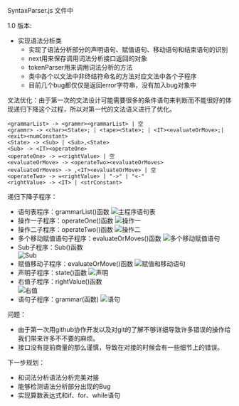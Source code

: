 SyntaxParser.js 文件中

1.0 版本:
 - 实现语法分析类
    - 实现了语法分析部分的声明语句、赋值语句、移动语句和结束语句的识别
    - next用来保存调用词法分析接口返回的对象
    - tokenParser用来调用词法分析的方法
    - 类中各个以文法中非终结符命名的方法对应文法中各个子程序
    - 目前几个bug都仅仅是返回error字符串，没有加入bug对象中

文法优化：由于第一次的文法设计可能需要很多的条件语句来判断而不能很好的体现递归下降这个过程，所以对第一代的文法语义进行了优化。

    <grammarList> -> <grammr><grammarList> | 空
    <grammr> -> <char><State>; | <tape><State>; | <IT><evaluateOrMove>;| <exit><numConstant>
    <State> -> <Sub> | <Sub>,<State>
    <Sub> -> <IT><operateOne>
    <operateOne> -> =<rightValue> | 空
    <evaluateOrMove> -> <operateTwo><evaluateOrMoves>
    <evaluateOrMoves> -> ,<IT><evaluateOrMove> | 空
    <operateTwo> -> =<rightValue> | "->" | "<-"
    <rightValue> -> <IT> | <strConstant>

递归下降子程序：

 - 语句表程序：grammarList()函数
    ![主程序语句表](https://user-images.githubusercontent.com/58028260/86465437-30b88600-bd64-11ea-92c4-209cb7a2b0af.png)
 - 操作一子程序：operateOne()函数
    ![操作一](https://user-images.githubusercontent.com/58028260/86465047-61e48680-bd63-11ea-9727-10cfe31de12b.png)
 - 操作二子程序：operateTwo()函数
    ![操作二](https://user-images.githubusercontent.com/58028260/86465060-6c068500-bd63-11ea-8b13-ae54d5b9b25c.png)
 - 多个移动赋值语句子程序：evaluateOrMoves()函数
    ![多个移动赋值语句](https://user-images.githubusercontent.com/58028260/86464915-221d9f00-bd63-11ea-80ca-11a3661a2776.png)
 - Sub子程序：Sub()函数    
    ![Sub](https://user-images.githubusercontent.com/58028260/86465426-2b5b3b80-bd64-11ea-8a2b-991a08185719.png)
 - 赋值移动子程序：evaluateOrMove()函数
    ![赋值和移动语句](https://user-images.githubusercontent.com/58028260/86465429-2d24ff00-bd64-11ea-86cb-48453f0807a8.png)
 - 声明子程序：state()函数
    ![声明](https://user-images.githubusercontent.com/58028260/86465430-2e562c00-bd64-11ea-92ef-db9c13ab8f55.png)
 - 右值子程序：rightValue()函数   
    ![右值](https://user-images.githubusercontent.com/58028260/86465434-2eeec280-bd64-11ea-8e31-68314230d967.png)
 - 语句子程序：grammar(函数) 
    ![语句](https://user-images.githubusercontent.com/58028260/86465436-301fef80-bd64-11ea-940d-a7710968dae6.png)    

问题：
 - 由于第一次用github协作开发以及对git的了解不够详细导致许多错误的操作给我们带来许多不不要的麻烦。
 - 接口没有提前商量的那么谨慎，导致在对接的时候会有一些细节上的错误。
 
下一步规划：
 - 和词法分析语法分析完美对接
 - 能够检测语法分析部分出现的Bug
 - 实现算数表达式和if、for、while语句